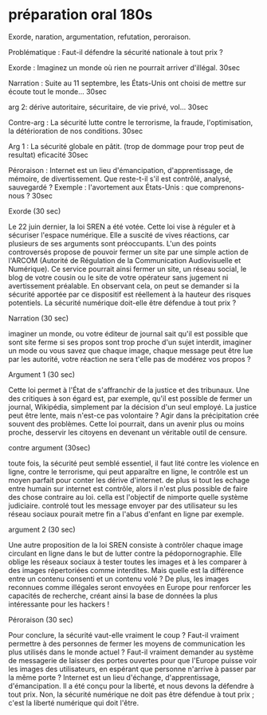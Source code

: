 # préparation oral 180s

Exorde, naration, argumentation, refutation, peroraison.

Problématique : Faut-il défendre la sécurité nationale à tout prix ?

Exorde : Imaginez un monde où rien ne pourrait arriver d'illégal. 30sec

Narration : Suite au 11 septembre, les États-Unis ont choisi de mettre sur écoute tout le monde...  30sec

arg 2: dérive autoritaire, sécuritaire, de vie privé, vol... 30sec

Contre-arg : La sécurité lutte contre le terrorisme, la fraude, l'optimisation, la détérioration de nos conditions. 30sec

Arg 1 : La sécurité globale en pâtit. (trop de dommage pour trop peut de resultat) eficacité 30sec

Péroraison : Internet est un lieu d'émancipation, d'apprentissage, de mémoire, de divertissement. Que reste-t-il s'il est contrôlé, analysé, sauvegardé ? Exemple : l'avortement aux États-Unis : que comprenons-nous ? 30sec



Exorde (30 sec)

Le 22 juin dernier, la loi SREN a été votée. Cette loi vise à réguler et à sécuriser l'espace numérique. Elle a suscité de vives réactions, car plusieurs de ses arguments sont préoccupants. L'un des points controversés propose de pouvoir fermer un site par une simple action de l'ARCOM (Autorité de Régulation de la Communication Audiovisuelle et Numérique). Ce service pourrait ainsi fermer un site, un réseau social, le blog de votre cousin ou le site de votre opérateur sans jugement ni avertissement préalable. En observant cela, on peut se demander si la sécurité apportée par ce dispositif est réellement à la hauteur des risques potentiels. La sécurité numérique doit-elle être défendue à tout prix ?

Narration (30 sec)

imaginer un monde, ou votre éditeur de journal sait qu'il est possible que sont site ferme si ses propos sont trop proche d'un sujet interdit, imaginer un mode ou vous savez que chaque image, chaque message peut être lue par les autorité, votre réaction ne sera t'elle pas de modérez vos propos ? 

Argument 1 (30 sec)

Cette loi permet à l'État de s'affranchir de la justice et des tribunaux. Une des critiques à son égard est, par exemple, qu'il est possible de fermer un journal, Wikipédia, simplement par la décision d'un seul employé. La justice peut être lente, mais n'est-ce pas volontaire ? Agir dans la précipitation crée souvent des problèmes. Cette loi pourrait, dans un avenir plus ou moins proche, desservir les citoyens en devenant un véritable outil de censure.

contre argument (30sec)

toute fois, la sécurité peut semblé essentiel, il faut lité contre les violence en ligne, contre le terrorisme, qui peut apparaître en ligne, le contrôle est un moyen parfait pour conter les dérive d'internet. de plus si tout les echage entre humain sur internet est contrôle, alors il n'est plus possible de faire des chose contraire au loi. cella est l'objectif de nimporte quelle système judiciaire. controlé tout les message envoyer par des utilisateur su les réseau sociaux pourait metre fin a l'abus d'enfant en ligne par exemple.

argument 2 (30 sec)

Une autre proposition de la loi SREN consiste à contrôler chaque image circulant en ligne dans le but de lutter contre la pédopornographie. Elle oblige les réseaux sociaux à tester toutes les images et à les comparer à des images répertoriées comme interdites. Mais quelle est la différence entre un contenu consenti et un contenu volé ? De plus, les images reconnues comme illégales seront envoyées en Europe pour renforcer les capacités de recherche, créant ainsi la base de données la plus intéressante pour les hackers !

Péroraison (30 sec)

Pour conclure, la sécurité vaut-elle vraiment le coup ? Faut-il vraiment permettre à des personnes de fermer les moyens de communication les plus utilisés dans le monde actuel ? Faut-il vraiment demander au système de messagerie de laisser des portes ouvertes pour que l'Europe puisse voir les images des utilisateurs, en espérant que personne n'arrive à passer par la même porte ? Internet est un lieu d'échange, d'apprentissage, d'émancipation. Il a été conçu pour la liberté, et nous devons la défendre à tout prix. Non, la sécurité numérique ne doit pas être défendue à tout prix ; c'est la liberté numérique qui doit l'être.
